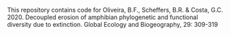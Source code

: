 This repository contains code for Oliveira, B.F., Scheffers, B.R. & Costa, G.C. 2020. Decoupled erosion of amphibian phylogenetic and functional diversity due to extinction. Global Ecology and Biogeography, 29: 309-319
